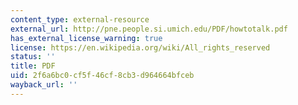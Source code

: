 ```yaml
---
content_type: external-resource
external_url: http://pne.people.si.umich.edu/PDF/howtotalk.pdf
has_external_license_warning: true
license: https://en.wikipedia.org/wiki/All_rights_reserved
status: ''
title: PDF
uid: 2f6a6bc0-cf5f-46cf-8cb3-d964664bfceb
wayback_url: ''
---
```

